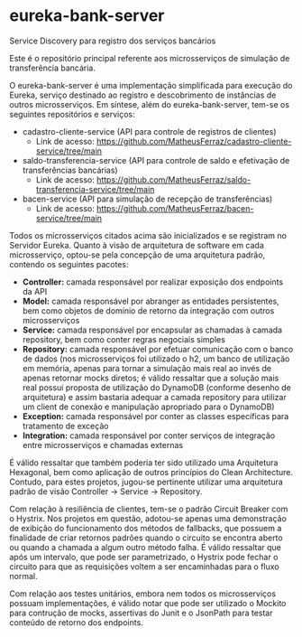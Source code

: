 # eureka-bank-server

Service Discovery para registro dos serviços bancários

Este é o repositório principal referente aos microsserviços de simulação de transferência bancária.

O eureka-bank-server é uma implementação simplificada para execução do Eureka, serviço destinado ao registro
e descobrimento de instâncias de outros microsserviços. Em síntese, além do eureka-bank-server, tem-se os seguintes 
repositórios e serviços:

* cadastro-cliente-service (API para controle de registros de clientes)
  * Link de acesso: https://github.com/MatheusFerraz/cadastro-cliente-service/tree/main
* saldo-transferencia-service (API para controle de saldo e efetivação de transferências bancárias)
  * Link de acesso: https://github.com/MatheusFerraz/saldo-transferencia-service/tree/main
* bacen-service (API para simulação de recepção de transferências)
  * Link de acesso: https://github.com/MatheusFerraz/bacen-service/tree/main

Todos os microsserviços citados acima são inicializados e se registram no Servidor Eureka. Quanto à visão de arquitetura 
de software em cada microsserviço, optou-se pela concepção de uma arquitetura padrão, contendo os seguintes
pacotes:

* **Controller:** camada responsável por realizar exposição dos endpoints da API
* **Model:** camada responsável por abranger as entidades persistentes, bem como objetos de domínio de retorno
da integração com outros microsserviços
* **Service:** camada responsável por encapsular as chamadas à camada repository, bem como conter regras negociais
simples
* **Repository:** camada responsável por efetuar comunicação com o banco de dados (nos microsserviços foi utilizado 
o h2, um banco de utilização em memória, apenas para tornar a simulação mais real ao invés de apenas retornar mocks diretos;
é válido ressaltar que a solução mais real possui proposta de utilização do DynamoDB (conforme desenho de arquitetura) e assim
bastaria adequar a camada repository para utilizar um client de conexão e manipulação apropriado para o DynamoDB)
* **Exception:** camada responsável por conter as classes específicas para tratamento de exceção
* **Integration:** camada responsável por conter serviços de integração entre microsserviços e chamadas externas

É válido ressaltar que também poderia ter sido utilizado uma Arquitetura Hexagonal, bem como aplicação de outros
princípios do Clean Architecture. Contudo, para estes projetos, jugou-se pertinente utilizar uma arquitetura padrão
de visão Controller -> Service -> Repository.

Com relação à resiliência de clientes, tem-se o padrão Circuit Breaker com o Hystrix. Nos projetos em questão, adotou-se
apenas uma demonstração de exibição do funcionamento dos métodos de fallbacks, que possuem a finalidade de criar retornos padrões
quando o circuito se encontra aberto ou quando a chamada a algum outro método falha. É válido ressaltar que após um intervalo,
que pode ser parametrizado, o Hystrix pode fechar o circuito para que as requisições voltem a ser encaminhadas para o fluxo normal.

Com relação aos testes unitários, embora nem todos os microsserviços possuam implementações, é válido notar que pode
ser utilizado o Mockito para contrução de mocks, assertivas do Junit e o JsonPath para testar conteúdo de retorno dos
endpoints.